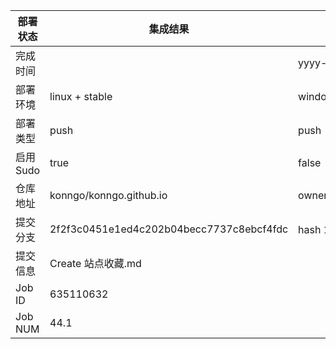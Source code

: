 部署状态 | 集成结果 | 参考值
---|---|---
完成时间 |  | yyyy-mm-dd hh:mm:ss
部署环境 | linux + stable | window | linux + stable
部署类型 | push | push | pull_request | api | cron
启用Sudo | true | false | true
仓库地址 | konngo/konngo.github.io | owner_name/repo_name
提交分支 | 2f2f3c0451e1ed4c202b04becc7737c8ebcf4fdc | hash 16位
提交信息 | Create 站点收藏.md |
Job ID   | 635110632 |
Job NUM  | 44.1 |
